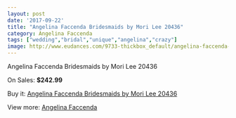 ```yaml
---
layout: post
date: '2017-09-22'
title: "Angelina Faccenda Bridesmaids by Mori Lee 20436"
category: Angelina Faccenda
tags: ["wedding","bridal","unique","angelina","crazy"]
image: http://www.eudances.com/9733-thickbox_default/angelina-faccenda-bridesmaids-by-mori-lee-20436.jpg
---
```

Angelina Faccenda Bridesmaids by Mori Lee 20436

On Sales: **$242.99**
<a href="https://www.eudances.com/en/angelina-faccenda/3201-angelina-faccenda-bridesmaids-by-mori-lee-20436.html"><amp-img layout="responsive" width="600" height="600" src="//www.eudances.com/9733-thickbox_default/angelina-faccenda-bridesmaids-by-mori-lee-20436.jpg" alt="Angelina Faccenda Bridesmaids by Mori Lee 20436 0" /></a>
<a href="https://www.eudances.com/en/angelina-faccenda/3201-angelina-faccenda-bridesmaids-by-mori-lee-20436.html"><amp-img layout="responsive" width="600" height="600" src="//www.eudances.com/9736-thickbox_default/angelina-faccenda-bridesmaids-by-mori-lee-20436.jpg" alt="Angelina Faccenda Bridesmaids by Mori Lee 20436 1" /></a>
<a href="https://www.eudances.com/en/angelina-faccenda/3201-angelina-faccenda-bridesmaids-by-mori-lee-20436.html"><amp-img layout="responsive" width="600" height="600" src="//www.eudances.com/9735-thickbox_default/angelina-faccenda-bridesmaids-by-mori-lee-20436.jpg" alt="Angelina Faccenda Bridesmaids by Mori Lee 20436 2" /></a>
<a href="https://www.eudances.com/en/angelina-faccenda/3201-angelina-faccenda-bridesmaids-by-mori-lee-20436.html"><amp-img layout="responsive" width="600" height="600" src="//www.eudances.com/9734-thickbox_default/angelina-faccenda-bridesmaids-by-mori-lee-20436.jpg" alt="Angelina Faccenda Bridesmaids by Mori Lee 20436 3" /></a>

Buy it: [Angelina Faccenda Bridesmaids by Mori Lee 20436](https://www.eudances.com/en/angelina-faccenda/3201-angelina-faccenda-bridesmaids-by-mori-lee-20436.html "Angelina Faccenda Bridesmaids by Mori Lee 20436")

View more: [Angelina Faccenda](https://www.eudances.com/en/55-angelina-faccenda "Angelina Faccenda")